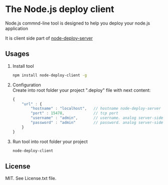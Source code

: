 The Node.js deploy client
=========================

Node.js commnd-line tool is designed to help you deploy your node.js application 

It is client side part of [node-deploy-server](https://github.com/AndyGrom/node-deploy-server)

Usages
------------
1. Install tool

	```bash
	npm install node-deploy-client -g
	```
2. Configuration  
	Create into root folder your project ".deploy" file with next content:
	
	```javascript
	{
		"url" : {
			"hostname" : "localhost",	// hostname node-deploy-server
			"port" : 15478,             // tcp port
			"username" : "admin",       // username. analog server-side username
            "password" : "admin"        // password. analog server-side password
		}
	}
	```
3. Run tool into root folder your project
	
	```bash
	node-deploy-client
	```

License
-------
MIT. See License.txt file.	
